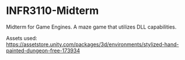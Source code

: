 # INFR3110-Midterm
Midterm for Game Engines. A maze game that utilizes DLL capabilities.

Assets used:
https://assetstore.unity.com/packages/3d/environments/stylized-hand-painted-dungeon-free-173934

